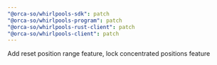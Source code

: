 ```yaml
---
"@orca-so/whirlpools-sdk": patch
"@orca-so/whirlpools-program": patch
"@orca-so/whirlpools-rust-client": patch
"@orca-so/whirlpools-client": patch
---
```


Add reset position range feature, lock concentrated positions feature

